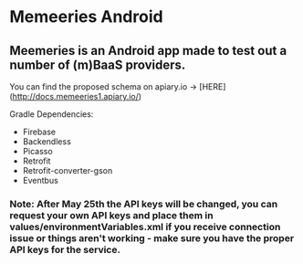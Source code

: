 # Memeeries Android

## Meemeries is an Android app made to test out a number of (m)BaaS providers.

You can find the proposed schema on apiary.io -> [HERE] (http://docs.memeeries1.apiary.io/)

Gradle Dependencies:

+ Firebase
+ Backendless
+ Picasso
+ Retrofit
+ Retrofit-converter-gson
+ Eventbus


### Note: After May 25th the API keys will be changed, you can request your own API keys and place them in values/environmentVariables.xml if you receive connection issue or things aren't working - make sure you have the proper API keys for the service.


